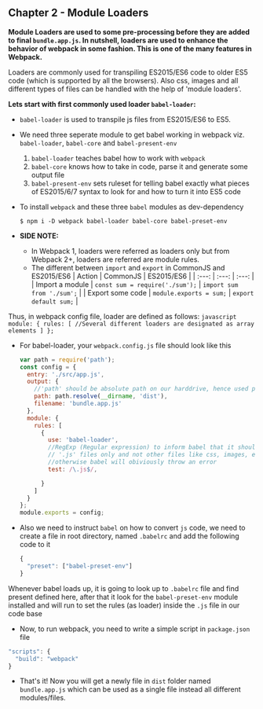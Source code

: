 ## Chapter 2 - Module Loaders

**Module Loaders are used to some pre-processing before they are added to final `bundle.app.js`. In nutshell, loaders are used to enhance the behavior of webpack in some fashion. This is one of the many features in Webpack.**

Loaders are commonly used for transpiling ES2015/ES6 code to older ES5 code (which is supported by all the browsers). Also css, images and all different types of files can be handled with the help of 'module loaders'.

**Lets start with first commonly used loader `babel-loader`:**
  * `babel-loader` is used to transpile js files from ES2015/ES6 to ES5.
  * We need three seperate module to get babel working in webpack viz. `babel-loader`, `babel-core` and `babel-present-env`

    1. `babel-loader` teaches babel how to work with `webpack`
    2. `babel-core` knows how to take in code, parse it and generate some output file
    3. `babel-present-env` sets ruleset for telling babel exactly what pieces of ES2015/6/7 syntax to look for and how to turn it into ES5 code

  * To install `webpack` and these three `babel` modules as dev-dependency

      `$ npm i -D webpack babel-loader babel-core babel-preset-env`

  * **SIDE NOTE:** 
    * In Webpack 1, loaders were referred as loaders only but from Webpack 2+, loaders are referred are module rules. 
    * The different between `import` and `export` in CommonJS and ES2015/ES6
| Action | CommonJS | ES2015/ES6 |
| :---: | :---: | :---: |
| Import a module | `const sum = require('./sum');` | `import sum from './sum';` |
| Export some code | `module.exports = sum;` | `export default sum;` |
     
  Thus, in webpack config file, loader are defined as follows:
    ```javascript
    module: {
      rules: [
        //Several different loaders are designated as array elements
      ]
    };
    ```

  * For babel-loader, your `webpack.config.js` file should look like this
    ```javascript
    var path = require('path');
    const config = {
      entry: './src/app.js',
      output: {
        //'path' should be absolute path on our harddrive, hence used path.resolve
        path: path.resolve(__dirname, 'dist'),
        filename: 'bundle.app.js'
      },
      module: {
        rules: [
          {
            use: 'babel-loader',
            //RegExp (Regular expression) to inform babel that it should look for
            // '.js' files only and not other files like css, images, etc.
            //otherwise babel will obiviously throw an error
            test: /\.js$/,

          }
        ]
      }
    };
    module.exports = config;
    ```

  * Also we need to instruct `babel` on how to convert `js` code, we need to create a file in root directory, named `.babelrc` and add the following code to it
    ```javascript
    {
      "preset": ["babel-preset-env"]
    }
    ```
  Whenever babel loads up, it is going to look up to `.babelrc` file and find present defined here, after that it look for the `babel-preset-env` module installed and will run to set the rules (as loader) inside the `.js` file in our code base 

  * Now, to run webpack, you need to write a simple script in `package.json` file
  ```javascript
  "scripts": {
    "build": "webpack"
  }
  ```

  * That's it! Now you will get a newly file in `dist` folder named `bundle.app.js` which can be used as a single file instead all different modules/files.